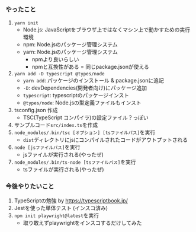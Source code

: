 ### やったこと
1. `yarn init`
    - Node.js: JavaScriptをブラウザ上ではなくマシン上で動かすための実行環境
    - npm: Node.jsのパッケージ管理システム
    - yarn: Node.jsのパッケージ管理システム
        - npmより良いらしい
        - npmと互換性がある = 同じpackage.jsonが使える
1. `yarn add -D typescript @types/node`
    - `yarn add`: パッケージのインストール & package.jsonに追記
    - `-D`: devDependencies(開発者向け)にパッケージ追加
    - `typescript`: typescriptのパッケージインスト
    - `@types/node`: Node.jsの型定義ファイルもインスト
1. tsconfig.json 作成
    - TSC(TypeScript コンパイラ)の設定ファイル？っぽい
1. サンプルコード`src/index.ts`を作成
1. `node_modules/.bin/tsc [オプション] [tsファイルパス]`を実行
    - `dist`ディレクトリにjsにコンパイルされたコードがアウトプットされる
1. `node [jsファイルパス]`を実行
    - jsファイルが実行される(やったぜ)
1. `node_modules/.bin/ts-node [tsファイルパス]`を実行
    - tsファイルが実行される(やったぜ)


### 今後やりたいこと
1. TypeScriptの勉強 by https://typescriptbook.jp/
2. Jestを使った単体テスト (インスコ済み)
3. `npm init playwright@latest`を実行
    - 取り敢えずplaywrightをインスコするだけしてみた